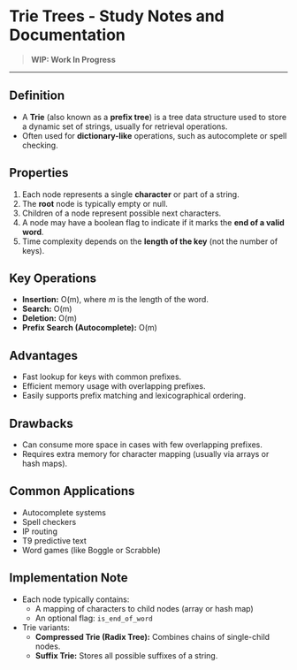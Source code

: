 # Trie Trees - Study Notes and Documentation

> **WIP: Work In Progress**

---

## Definition
- A **Trie** (also known as a **prefix tree**) is a tree data structure used to store a dynamic set of strings, usually for retrieval operations.
- Often used for **dictionary-like** operations, such as autocomplete or spell checking.

## Properties
1. Each node represents a single **character** or part of a string.
2. The **root** node is typically empty or null.
3. Children of a node represent possible next characters.
4. A node may have a boolean flag to indicate if it marks the **end of a valid word**.
5. Time complexity depends on the **length of the key** (not the number of keys).

## Key Operations
- **Insertion:** O(m), where *m* is the length of the word.
- **Search:**    O(m)
- **Deletion:**  O(m)
- **Prefix Search (Autocomplete):** O(m)

## Advantages
- Fast lookup for keys with common prefixes.
- Efficient memory usage with overlapping prefixes.
- Easily supports prefix matching and lexicographical ordering.

## Drawbacks
- Can consume more space in cases with few overlapping prefixes.
- Requires extra memory for character mapping (usually via arrays or hash maps).

## Common Applications
- Autocomplete systems
- Spell checkers
- IP routing
- T9 predictive text
- Word games (like Boggle or Scrabble)

## Implementation Note
- Each node typically contains:
  - A mapping of characters to child nodes (array or hash map)
  - An optional flag: `is_end_of_word`
- Trie variants:
  - **Compressed Trie (Radix Tree):** Combines chains of single-child nodes.
  - **Suffix Trie:** Stores all possible suffixes of a string.
